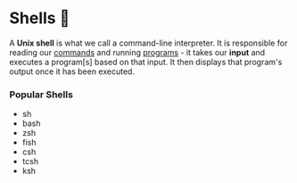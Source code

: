 # Shells 🐚

A **Unix shell** is what we call a command-line interpreter. It is responsible for reading our [commands](commands.md) and running [programs](programs/) - it takes our **input** and executes a program\[s\] based on that input. It then displays that program's output once it has been executed.

### Popular Shells

* sh
* bash
* zsh
* fish
* csh
* tcsh
* ksh

